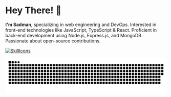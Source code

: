 # Hey There! 👋
**I'm Sadman**, specializing in web engineering and DevOps. Interested in front-end technologies like JavaScript, TypeScript & React. Proficient in back-end development using Node.js, Express.js, and MongoDB. Passionate about open-source contributions.

[![SkillIcons](https://skillicons.dev/icons?i=html,css,js,py,vscode,twitter,stackoverflow,regex,powershell,netlify,matlab,linux,linkedin,instagram,heroku,githubactions,github,git,django,discord,codepen,webpack,vite,vercel,ts,threejs,tailwind,svg,sass,replit,redux,redis,react,pug,postman,postgres,php,nodejs,nginx,mysql,mongodb,md,latex,kubernetes,jquery,jest,jenkins,java,idea,graphql,gatsby,firebase,express,docker,bots,devto,cloudflare,cpp,c,bootstrap,bash,babel,aws,astro,arduino,ansible)](https://skillicons.dev)<br/>




![](https://github.com/SADMAN30102001SAKIB/SADMAN30102001SAKIB/blob/main/github-contribution-grid-snake.svg)
